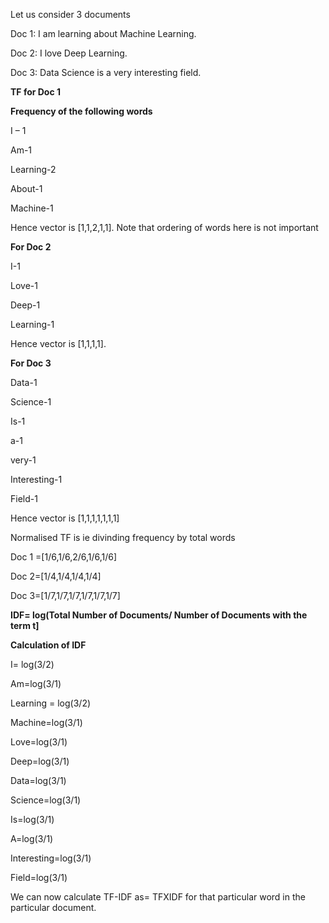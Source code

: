Let us consider 3 documents

Doc 1: I am learning about Machine Learning.

Doc 2: I love Deep Learning.

Doc 3: Data Science is a very interesting field.

**TF for Doc 1**

**Frequency of the following words**

I – 1

Am-1

Learning-2

About-1

Machine-1

Hence vector is [1,1,2,1,1]. Note that ordering of words here is not important

**For Doc 2**

I-1

Love-1

Deep-1

Learning-1

Hence vector is [1,1,1,1].

**For Doc 3**

Data-1

Science-1

Is-1

a-1

very-1

Interesting-1

Field-1

Hence vector is [1,1,1,1,1,1,1]

Normalised TF is ie divinding frequency by total words

Doc 1 =[1/6,1/6,2/6,1/6,1/6]

Doc 2=[1/4,1/4,1/4,1/4]

Doc 3=[1/7,1/7,1/7,1/7,1/7,1/7]

**IDF= log(Total Number of Documents/ Number of Documents with the term t]**

**Calculation of IDF**

I= log(3/2)

Am=log(3/1)

Learning = log(3/2)

Machine=log(3/1)

Love=log(3/1)

Deep=log(3/1)

Data=log(3/1)

Science=log(3/1)

Is=log(3/1)

A=log(3/1)

Interesting=log(3/1)

Field=log(3/1)

We can now calculate TF-IDF as= TFXIDF for that particular word in the particular document.
